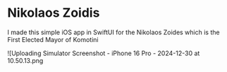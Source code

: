 # Nikolaos Zoidis
I made this simple iOS app in SwiftUI for the Nikolaos Zoides which is the First  Elected Mayor of Komotini

![Uploading Simulator Screenshot - iPhone 16 Pro - 2024-12-30 at 10.50.13.png
